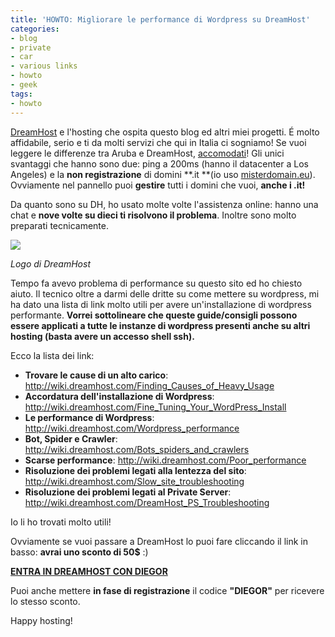 ```yaml
---
title: 'HOWTO: Migliorare le performance di Wordpress su DreamHost'
categories:
- blog
- private
- car
- various links
- howto
- geek
tags:
- howto
---
```

[DreamHost](http://www.dreamhost.com/) e l'hosting che ospita questo blog ed
altri miei progetti. É molto affidabile, serio e ti da molti servizi che qui
in Italia ci sogniamo! Se vuoi leggere le differenze tra Aruba e DreamHost,
[accomodati](http://www.diegor.it/2009/10/10/da-aruba-a-dreamhost/)! Gli unici
svantaggi che hanno sono due: ping a 200ms (hanno il datacenter a Los Angeles)
e la **non registrazione** di domini **.it **(io uso
[misterdomain.eu](http://www.misterdomain.eu/)). Ovviamente nel pannello puoi
**gestire** tutti i domini che vuoi, **anche i .it!**

Da quanto sono su DH, ho usato molte volte l'assistenza online: hanno una chat
e **nove volte su dieci ti risolvono il problema**. Inoltre sono molto
preparati tecnicamente.

[![]({{site.url}}/images/dh_logo.png)]({{site.url}}/images/dh_logo.png)

_Logo di DreamHost_

  
Tempo fa avevo problema di performance su questo sito ed ho chiesto aiuto. Il
tecnico oltre a darmi delle dritte su come mettere su wordpress, mi ha dato
una lista di link molto utili per avere un'installazione di wordpress
performante. **Vorrei sottolineare che queste guide/consigli possono essere
applicati a tutte le instanze di wordpress presenti anche su altri hosting
(basta avere un accesso shell ssh).**

Ecco la lista dei link:

  * **Trovare le cause di un alto carico**: <http://wiki.dreamhost.com/Finding_Causes_of_Heavy_Usage>
  * **Accordatura dell'installazione di Wordpress**: <http://wiki.dreamhost.com/Fine_Tuning_Your_WordPress_Install>
  * **Le performance di Wordpress**: <http://wiki.dreamhost.com/Wordpress_performance>
  * **Bot, Spider e Crawler**: <http://wiki.dreamhost.com/Bots_spiders_and_crawlers>
  * **Scarse performance**: <http://wiki.dreamhost.com/Poor_performance>
  * **Risoluzione dei problemi legati alla lentezza del sito**: <http://wiki.dreamhost.com/Slow_site_troubleshooting>
  * **Risoluzione dei problemi legati al Private Server**: <http://wiki.dreamhost.com/DreamHost_PS_Troubleshooting>
  

  
Io li ho trovati molto utili!

Ovviamente se vuoi passare a DreamHost lo puoi fare cliccando il link in
basso: **avrai uno sconto di 50$** :)

[**ENTRA IN DREAMHOST CON DIEGOR**](http://www.dreamhost.com/r.cgi?587246)

Puoi anche mettere **in fase di registrazione** il codice **"DIEGOR"** per
ricevere lo stesso sconto.

Happy hosting!

